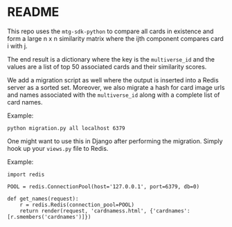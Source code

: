 # README

This repo uses the `mtg-sdk-python` to compare all cards in existence and form a large n x n 
similarity matrix where the ijth component compares card i with j. 

The end result is a dictionary where the key is the `multiverse_id` and the values are a list of top 50 associated cards and their similarity scores.

We add a migration script as well where the output is inserted into a Redis server as a sorted set. Moreover,
we also migrate a hash for card image urls and names associated with the `multiverse_id` along with a complete list of card names.

Example:

```
python migration.py all localhost 6379
```

One might want to use this in Django after performing the migration. Simply hook up your `views.py` file to Redis.

Example:

```
import redis

POOL = redis.ConnectionPool(host='127.0.0.1', port=6379, db=0) 

def get_names(request):
	r = redis.Redis(connection_pool=POOL)
	return render(request, 'cardnamess.html', {'cardnames':[r.smembers('cardnames')]})
```